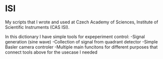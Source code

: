 # ISI
My scripts that I wrote and used at Czech Academy of Sciences, Institute of Scientific Instruments (CAS ISI). 

In this dictionary I have simple tools for expeperiment control:
-Signal generation (sine wave) 
-Collection of signal from quadrant detector
-Simple Basler camera controler
-Multiple main funcitons for different purposes that connect tools above for the usecase I needed 
